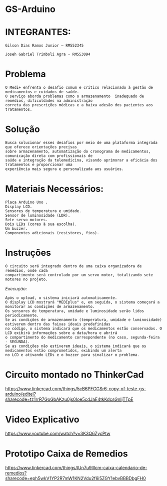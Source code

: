 # GS-Arduino
# INTEGRANTES:

    Gilson Dias Ramos Junior – RM552345 

    Joseh Gabriel Trimboli Agra - RM553094

# Problema

    O Medi+ enfrenta o desafio comum e crítico relacionado à gestão de medicamentos e cuidados de saúde. 
    O serviço aborda problemas como o armazenamento  inadequado de remédios, dificuldades na administração 
    correta das prescrições médicas e a baixa adesão dos pacientes aos tratamentos. 

# Solução

    Busca solucionar esses desafios por meio de uma plataforma integrada que oferece orientações precisas 
    sobre armazenamento, automatização do cronograma de medicamentos, comunicação direta com profissionais de 
    saúde e integração da telemedicina, visando aprimorar a eficácia dos tratamentos e proporcionar uma
    experiência mais segura e personalizada aos usuários.


# Materiais Necessários:
    Placa Arduino Uno .
    Display LCD.
    Sensores de temperatura e umidade.
    Sensor de luminosidade (LDR).
    Sete servo motores.
    Dois LEDs (cores à sua escolha).
    Um buzzer.
    Componentes adicionais (resistores, fios).

# Instruções

    O circuito será integrado dentro de uma caixa organizadora de remédios, onde cada 
    compartimento será controlado por um servo motor, totalizando sete motores no projeto.
 
  *Execução:*

    Após o upload, o sistema iniciará automaticamente.
    O display LCD mostrará "MEDIplus" e, em seguida, o sistema começará a monitorar as condições de armazenamento.
    Os sensores de temperatura, umidade e luminosidade serão lidos periodicamente.
    Se as condições de armazenamento (temperatura, umidade e luminosidade) estiverem dentro das faixas ideais predefinidas 
    no código, o sistema indicará que os medicamentos estão conservados. O LCD exibirá informações sobre a data/hora e abrirá 
    o compartimento do medicamento correspondente (no caso, segunda-feira - SEGUNDA).
    Se as condições não estiverem ideais, o sistema indicará que os medicamentos estão comprometidos, exibindo um alerta 
    no LCD e ativando LEDs e o buzzer para sinalizar o problema.

# Circuito montado no ThinkerCad

https://www.tinkercad.com/things/5cB6PFGGSr6-copy-of-teste-gs-arduino/editel?sharecode=tz1rrR7GoGbAKzu0js0Ioe5cdJaE4tkKdcsGnIjTTpE

# Video Explicativo

https://www.youtube.com/watch?v=3K3Q6ZycPtw

# Prototipo Caixa de Remedios

https://www.tinkercad.com/things/lUn7u9llIcm-caixa-calendario-de-remedios?sharecode=eph5wkV1YP2R7mW1KN2Vdu2f6i5ZGY1ebvBBBDbgFH0

